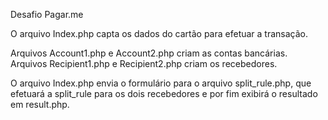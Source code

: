 Desafio Pagar.me


O arquivo Index.php capta os dados do cartão para efetuar a transação.

Arquivos Account1.php e Account2.php criam as contas bancárias.
Arquivos Recipient1.php e Recipient2.php criam os recebedores.

O arquivo Index.php envia o formulário para o arquivo split_rule.php, que efetuará a split_rule para os dois recebedores 
e por fim exibirá o resultado em result.php.
